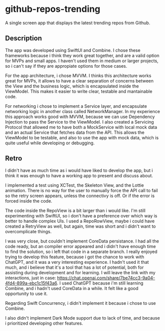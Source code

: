 # github-repos-trending
A single screen app that displays the latest trending repos from Github.

## Description

The app was developed using SwiftUI and Combine. I chose these frameworks because i think they work great together, and are a valid option for MVPs and small apps. I haven't used them in medium or larger projects, so i can't say if they are appropiate options for those cases.

For the app architecture, i chose MVVM. I thinks this architecture works great for MVPs, it allows to have a clear separation of concerns between the View and the business logic, which is encapsulated inside the ViewModel. This makes it easier to write clear, testable and mantainable code.

For networking i chose to implement a Service layer, and encapsulate networking logic in another class called NetworkManager. In my experience this approach works good with MVVM, because we can use Dependency Injection to pass the Service to the ViewModel. I also created a Servicing Protocol that allowed me to have both a MockService with local mock data and an actual Service that fetches data from the API. This allows the ViewModel to be testable, and also to use the app with mock data, which is quite useful while developing or debugging.

## Retro

I didn't have as much time as i would have liked to develop the app, but i think it was enough to have a working app to present and discuss about.

I implemented a test using XCTest, the Skeleton View, and the Lottie animation. There is no way for the user to manually force the API call to fail so the retry screen appears, unless the connectivy is off. Or if the error is forced inside the code.

The code inside the RepoView is a bit larger than i would like. I'm still experimenting with SwiftUI, so i don't have a preference over which way is better to handle complex UIs. I used a RepoRowView, maybe i could have created a RetryView as well, but again, time was short and i didn't want to overcomplicate things.

I was very close, but couldn't implement CoreData persistance. I had all the code ready, but an compiler error appeared and i didn't have enough time to find the solution, so i left that code in a separate branch. I really enjoyed trying to develop this feature, because i got the chance to work with ChatGPT, and it was a very interesting experience. I hadn't used it that much, and i believe that it's a tool that has a lot of potential, both for assisting during development and for learning. I will leave the link with my interactions, just in case: https://chat.openai.com/share/7be74cc3-9a04-4fd4-899a-ebc1c15f43a6.
I used ChatGPT because i'm still learning Combine, and i hadn't used CoreData in a while. It felt like a good opportunity to use it.

Regarding Swift Concurrency, i didn't implement it because i chose to use Combine.

I also didn't implement Dark Mode support due to lack of time, and because i prioritized developing other features.
